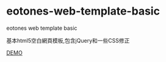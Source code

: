 # eotones-web-template-basic
eotones web template basic

基本html5空白網頁模板,包含jQuery和一些CSS修正

[DEMO](https://eotones.github.io/eotones-web-template-basic/)